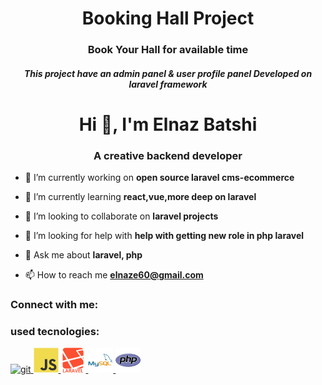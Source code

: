 <h1 align="center">Booking Hall Project</h1>
<h3 align="center">Book Your Hall for available time</h3>
<h5 align="center">This project have an admin panel & user profile panel Developed on laravel framework</h5>

<h1 align="center">Hi 👋, I'm Elnaz Batshi</h1>
<h3 align="center">A creative backend developer</h3>

- 🔭 I’m currently working on **open source laravel cms-ecommerce**

- 🌱 I’m currently learning **react,vue,more deep on laravel**

- 👯 I’m looking to collaborate on **laravel projects**

- 🤝 I’m looking for help with **help with getting new role in php laravel**

- 💬 Ask me about **laravel, php**

- 📫 How to reach me **elnaze60@gmail.com**

<h3 align="left">Connect with me:</h3>
<p align="left">
</p>


<h3 align="left">used tecnologies:</h3>
<p align="left"> <a href="https://git-scm.com/" target="_blank" rel="noreferrer"> <img src="https://www.vectorlogo.zone/logos/git-scm/git-scm-icon.svg" alt="git" width="40" height="40"/> </a> <a href="https://developer.mozilla.org/en-US/docs/Web/JavaScript" target="_blank" rel="noreferrer"> <img src="https://raw.githubusercontent.com/devicons/devicon/master/icons/javascript/javascript-original.svg" alt="javascript" width="40" height="40"/> </a> <a href="https://laravel.com/" target="_blank" rel="noreferrer"> <img src="https://raw.githubusercontent.com/devicons/devicon/master/icons/laravel/laravel-plain-wordmark.svg" alt="laravel" width="40" height="40"/> </a> <a href="https://www.mysql.com/" target="_blank" rel="noreferrer"> <img src="https://raw.githubusercontent.com/devicons/devicon/master/icons/mysql/mysql-original-wordmark.svg" alt="mysql" width="40" height="40"/> </a> <a href="https://www.php.net" target="_blank" rel="noreferrer"> <img src="https://raw.githubusercontent.com/devicons/devicon/master/icons/php/php-original.svg" alt="php" width="40" height="40"/> </a> <a href="https://www.typescriptlang.org/" target="_blank" rel="noreferrer">  </a> </p>
